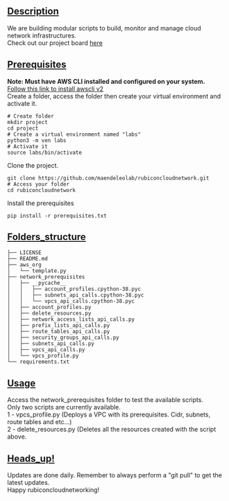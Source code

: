 

## [Description](#Description)

We are building modular scripts to build, monitor and manage cloud network infrastructures.<br>
Check out our project board [here](https://github.com/users/maendeleolab/projects/3/views/1?pane=info)

## [Prerequisites](#Prerequisites)

**Note: Must have AWS CLI installed and configured on your system.**<br>
[Follow this link to install awscli v2](https://docs.aws.amazon.com/cli/latest/userguide/getting-started-install.html) <br>
Create a folder, access the folder then create your virtual environment and activate it.
```
# Create folder
mkdir project
cd project
# Create a virtual environment named "labs"
python3 -m ven labs
# Activate it
source labs/bin/activate
```

Clone the project.
```
git clone https://github.com/maendeleolab/rubiconcloudnetwork.git
# Access your folder
cd rubiconcloudnetwork
```

Install the prerequisites
```
pip install -r prerequisites.txt
```

## [Folders_structure](#Folders_structure)

```
├── LICENSE
├── README.md
├── aws_org
│   └── template.py
├── network_prerequisites
│   ├── __pycache__
│   │   ├── account_profiles.cpython-38.pyc
│   │   ├── subnets_api_calls.cpython-38.pyc
│   │   └── vpcs_api_calls.cpython-38.pyc
│   ├── account_profiles.py
│   ├── delete_resources.py
│   ├── network_access_lists_api_calls.py
│   ├── prefix_lists_api_calls.py
│   ├── route_tables_api_calls.py
│   ├── security_groups_api_calls.py
│   ├── subnets_api_calls.py
│   ├── vpcs_api_calls.py
│   └── vpcs_profile.py
└── requirements.txt
```

## [Usage](#Usage)

Access the network_prerequisites folder to test the available scripts.<br>
Only two scripts are currently available.<br>
1 - vpcs_profile.py (Deploys a VPC with its prerequisites. Cidr, subnets, route tables and etc...)<br>
2 - delete_resources.py (Deletes all the resources created with the script above.

## [Heads_up!](#Heads_up!)
Updates are done daily. Remember to always perform a "git pull" to get the latest updates.<br> 
Happy rubiconcloudnetworking! 



